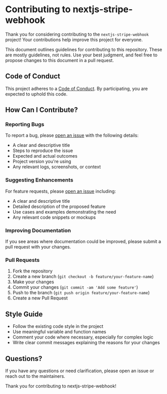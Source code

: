 # Contributing to nextjs-stripe-webhook

Thank you for considering contributing to the `nextjs-stripe-webhook` project! Your contributions help improve this project for everyone.

This document outlines guidelines for contributing to this repository. These are mostly guidelines, not rules. Use your best judgment, and feel free to propose changes to this document in a pull request.

## Code of Conduct

This project adheres to a [Code of Conduct](CODE_OF_CONDUCT.md). By participating, you are expected to uphold this code.

## How Can I Contribute?

### Reporting Bugs

To report a bug, please [open an issue](https://github.com/renenielsendk/nextjs-stripe-webhook/issues) with the following details:

- A clear and descriptive title
- Steps to reproduce the issue
- Expected and actual outcomes
- Project version you're using
- Any relevant logs, screenshots, or context

### Suggesting Enhancements

For feature requests, please [open an issue](https://github.com/renenielsendk/nextjs-stripe-webhook/issues) including:

- A clear and descriptive title
- Detailed description of the proposed feature
- Use cases and examples demonstrating the need
- Any relevant code snippets or mockups

### Improving Documentation

If you see areas where documentation could be improved, please submit a pull request with your changes.

### Pull Requests

1. Fork the repository
2. Create a new branch (`git checkout -b feature/your-feature-name`)
3. Make your changes
4. Commit your changes (`git commit -am 'Add some feature'`)
5. Push to the branch (`git push origin feature/your-feature-name`)
6. Create a new Pull Request

## Style Guide

- Follow the existing code style in the project
- Use meaningful variable and function names
- Comment your code where necessary, especially for complex logic
- Write clear commit messages explaining the reasons for your changes

## Questions?

If you have any questions or need clarification, please open an issue or reach out to the maintainers.

Thank you for contributing to nextjs-stripe-webhook!
